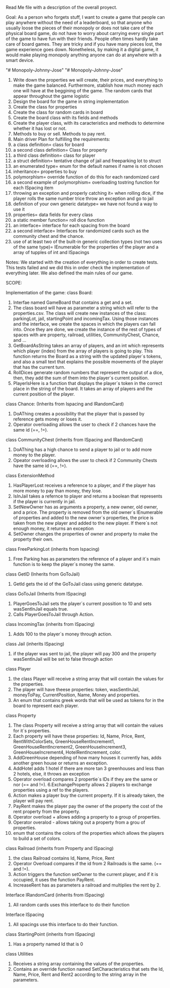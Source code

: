 Read Me file with a description of the overall proyect.


Goal:
As a person who forgets stuff, I want to create a game that people can play anywhere without the need of a leaderboard, so that anyone who usually loose the pieces of their monopoly or does not take care of the physical board game, do not have to worry about carrying every single part of the game to have fun with their friends.  People often times hardly take care of board games. They are tricky and if you have many pieces lost, the game experience goes down. Nonetheless, by making it a digital game, it would make playing monopoly anything anyone can do at anywhere with a smart device.







"# Monopoly-Johnny-Jose" 
"# Monopoly-Johnny-Jose" 
1. Write down the properties we will create, their prices, and everything to make the game balanced. Furthermore, stablish how much money each one will have at the beggining of the game. The random cards that appear throughout the game logistic
2. Design the board for the game in string implementation
3. Create the class for properties
4. Create the class for random cards in board
5. Create the board class with its fields and methods
6. Create the player class, with its caracteristics and methods to determine whether it has lost or not. 
7. Methods to buy or sell. Methods to pay rent.
8. Main driver
Plan for fulfilling the  requirements:
1.	a class definition= class for board
2.	a second class definition= Class for property
3.	a third class definition= class for player
4.	a struct definition= tentative change of jail and freeparking lot to struct
5.	an enumerated type= enum for the default names if name is not chosen
6.	inheritance= properties to buy
7.	polymorphism= override function of do this for each randomized card
8.	a second example of polymorphism= overloading tostring function for each ISpacing item
9.	throwing an exception and properly catching it= when rolling dice, if the player rolls the same number trice throw an exception and go to jail
10.	definition of your own generic datatype= we have not found a way to use it
11.	properties= data fields for every class
12.	a static member function= roll dice function
13.	an interface= interface for each spacing from the board
14.	a second interface= Interfaces for randomized cards such as the community chest and the chance.
15.	use of at least two of the built-in generic collection types (not two uses of the same type)= IEnumerable for the properties of the player and a array of tupples of int and ISpacings

Notes:
We started with the creation of everything in order to create tests. This tests failed and we did this in order check the implementation of everything later. We also defined the  main rules of our game.


SCOPE:

Implementation of the game:
class Board:
1. Interfae named GameBoard that contains a get and a set.
2. The class board will have as parameter a string which will refer to the properties.csv. The class will create new instances of the class: parkingLot, jail, startingPoint and incomingTax. Using those instances and the interface, we create the spaces in which the players can fall into. Once they are done, we create the instance of the rest of types of spaces with are property, railroad, utilities, CommunityChest, Chance, and ...
3. GetBoardAsString takes an array of players, and an int which represents which player (index) from the array of players is going to play. This function returns the Board as a string with the updated player´s tokens, and also a small text that explains the possible movements of the player that has the current turn. 
4. RollDices generate random numbers that represent the output of a dice, then, they add the sum of them into the player´s current position.
5. PlayerIsHere is a function that displays the player´s token in the correct place in the string of the board. It takes an array of players and the current position of the player.

class Chance: (Inherits from Ispacing and IRandomCard)
1. DoAThing creates a possibility that the player that is passed by reference gets money or loses it. 
2. Operator overloading allows the user to check if 2 chances have the same id (==, !=).

class CommunityChest (inherits from ISpacing and IRandomCard)
1. DoAThing has a high chance to send a player to jail or to add more money to the player.
2. Opeator overloading allows the user to check if 2 Community Chests have the same id (==, !=).

class ExtensionMethod 
1. HasPlayerLost receives a reference to a player, and if the player has more money to pay than money, they lose.
2. IsInJail takes a refernce to player and returns a boolean that represents if the player is currently in jail.
3. SetNewOwner has as arguments a property, a new owner, old owner, and a price. The property is removed from the old owner´s IEnumerable of properties and added to the new owner´s properties, the price is taken from the new player and added to the new player. If there´s not enough money, it returns an exception
4. SetOwner changes the properties of owner and property to make the property their own.

class FreeParkingLot (inherits from Ispacing)
1. Free Parking has as parameters the reference of a player and it´s main function is to keep the player´s money the same.

class GetID (Inherits from GoToJail)
1. GetId gets the id of the GoToJail class using generic datatype.

class GoToJail (Inherits from ISpacing)
1. PlayerGoesToJail sets the player´s current possition to 10 and sets wasSentInJail equals true.
2. Calls PlayerGoesToJail through Action.

class IncomingTax (inherits from ISpacing)
1. Adds 100 to the player´s money through action.

class Jail (inherits ISpacing)
1. if the player was sent to jail, the player will pay 300 and the property wasSentInJail will be set to false through action

class Player 
1. the class Player will receive a string array that will contain the values for the properties.
2. The player will have theese properties: token, wasSentInJail, moneyToPay, CurrentPosition, Name, Money and properties.
3. An enum that contains greek words that will be used as tokens for in the board to represent each player.

class Property
1. The class Property will receive a string array that will contain the values for it´s properties.
2. Each property will have these properties: Id, Name, Price, Rent, RentWithColorSets, GreenHouseRentIncrement1, GreenHouseRentIncrement2, GreenHouseIncrement3, GreenHouseIncrement4, HotelRentIncrement, color.
3. AddGreenHouse depending of how many houses it currently has, adds another green house or returns an exception.
4. AddHotel adds 1 hotel if there are more tan 3 greenhouses and less than 2 hotels, else, it throws an exception
5. Operator overload compares 2 propertie´s IDs if they are the same or nor (== and !=).
6.ExchangeProperty allows 2 players to exchange properties using a ref to the players.
6. Action makes a player buy the current property. If it is already taken, the player will pay rent.
7. PayRent makes the player pay the owner of the property the cost of the rent property from the property.
8. Operator overload + allows adding a property to a group of properties.
9. Operator overalod - allows taking out a property from a grou of properties.
10. enum that contains the colors of the properties which allows the players to build a set of colors.

class Railroad (inherits from Property and ISpacing)
1. the class Railroad contains Id, Name, Price, Rent
2. Operator Overload compares if the id from 2 Railroads is the same. (== and !=).
3. Action triggers the function setOwner to the current player, and if it is occupied, it uses the function PayRent.
4. IncreaseRent has as parameters a railroad and multiplies the rent by 2.

Interface IRandomCard (inherits from ISpacing)
1. All random cards uses this interface to do their function

Interface ISpacing
1. All spacings use this interface to do their function.

class StartingPoint (inherits from ISpacing)
1. Has a property named Id that is 0 

class Utilities
1. Receives a string array containing the values of the properties.
2. Contains an override function named SetCharacteristics that sets the Id, Name, Price, Rent and Rent2 according to the string array in the parameters.

